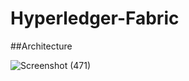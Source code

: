 ﻿# Hyperledger-Fabric

##Architecture

![Screenshot (471)](https://user-images.githubusercontent.com/75828535/230444906-4d749b6f-1a54-47ff-9e60-622cae1bcf22.png)
